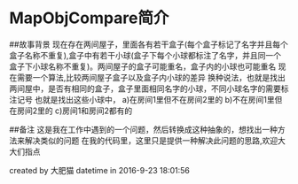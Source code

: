 # MapObjCompare简介
##故事背景
 现在存在两间屋子，里面各有若干盒子(每个盒子标记了名字并且每个盒子名称不重复),盒子中有若干小球(盒子下每个小球都标注了名字，并且同一个
 盒子下小球名称不重复)。两间屋子的盒子可能重名，盒子内的小球也可能重名
 现在需要一个算法,比较两间屋子盒子以及盒子内小球的差异
 换种说法，也就是找出两间屋中，是否有相同的盒子，盒子里面相同名字的小球，不同小球名字的需要标注记号
 也就是找出这些小球中，
    a)在房间1里但不在房间2里的
    b)不在房间1里但在房间2里的
    c)房间1和房间2都有的

##备注
这是我在工作中遇到的一个问题，然后转换成这种抽象的，想找出一种方法来解决类似的问题
在我的代码里，这里只是提供一种解决此问题的思路,欢迎大大们指点



created by 大肥猫 
datetime in 2016-9-23 18:01:56


 
